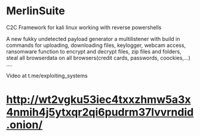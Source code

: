 # MerlinSuite
C2C Framework for kali linux working with reverse powershells

A new fukky undetected payload generator a multilistener with build in commands for uploading,
downloading files, keylogger, webcam access, ransomware function to encrypt and decrypt files,
zip files and folders, steal all browserdata on all browsers(credit cards, passwords, coockies,...)
....

Video at t.me/exploiting_systems

# http://wt2vgku53iec4txxzhmw5a3x4nmih4j5ytxqr2qi6pudrm37lvvrndid.onion/
